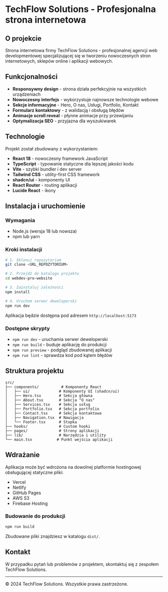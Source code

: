 # TechFlow Solutions - Profesjonalna strona internetowa

## O projekcie

Strona internetowa firmy TechFlow Solutions - profesjonalnej agencji web developmentowej specjalizującej się w tworzeniu nowoczesnych stron internetowych, sklepów online i aplikacji webowych.

## Funkcjonalności

- **Responsywny design** - strona działa perfekcyjnie na wszystkich urządzeniach
- **Nowoczesny interfejs** - wykorzystuje najnowsze technologie webowe
- **Sekcje informacyjne** - Hero, O nas, Usługi, Portfolio, Kontakt
- **Formularz kontaktowy** - z walidacją i obsługą błędów
- **Animacje scroll reveal** - płynne animacje przy przewijaniu
- **Optymalizacja SEO** - przyjazna dla wyszukiwarek

## Technologie

Projekt został zbudowany z wykorzystaniem:

- **React 18** - nowoczesny framework JavaScript
- **TypeScript** - typowanie statyczne dla lepszej jakości kodu
- **Vite** - szybki bundler i dev server
- **Tailwind CSS** - utility-first CSS framework
- **shadcn/ui** - komponenty UI
- **React Router** - routing aplikacji
- **Lucide React** - ikony

## Instalacja i uruchomienie

### Wymagania

- Node.js (wersja 18 lub nowsza)
- npm lub yarn

### Kroki instalacji

```bash
# 1. Sklonuj repozytorium
git clone <URL_REPOZYTORIUM>

# 2. Przejdź do katalogu projektu
cd webdev-pro-website

# 3. Zainstaluj zależności
npm install

# 4. Uruchom serwer deweloperski
npm run dev
```

Aplikacja będzie dostępna pod adresem `http://localhost:5173`

### Dostępne skrypty

- `npm run dev` - uruchamia serwer deweloperski
- `npm run build` - buduje aplikację do produkcji
- `npm run preview` - podgląd zbudowanej aplikacji
- `npm run lint` - sprawdza kod pod kątem błędów

## Struktura projektu

```
src/
├── components/          # Komponenty React
│   ├── ui/             # Komponenty UI (shadcn/ui)
│   ├── Hero.tsx        # Sekcja główna
│   ├── About.tsx       # Sekcja "O nas"
│   ├── Services.tsx    # Sekcja usług
│   ├── Portfolio.tsx   # Sekcja portfolio
│   ├── Contact.tsx     # Sekcja kontaktowa
│   ├── Navigation.tsx  # Nawigacja
│   └── Footer.tsx      # Stopka
├── hooks/              # Custom hooki
├── pages/              # Strony aplikacji
├── lib/                # Narzędzia i utility
└── main.tsx           # Punkt wejścia aplikacji
```

## Wdrażanie

Aplikacja może być wdrożona na dowolnej platformie hostingowej obsługującej statyczne pliki:

- Vercel
- Netlify
- GitHub Pages
- AWS S3
- Firebase Hosting

### Budowanie do produkcji

```bash
npm run build
```

Zbudowane pliki znajdziesz w katalogu `dist/`.

## Kontakt

W przypadku pytań lub problemów z projektem, skontaktuj się z zespołem TechFlow Solutions.

---

© 2024 TechFlow Solutions. Wszystkie prawa zastrzeżone.

